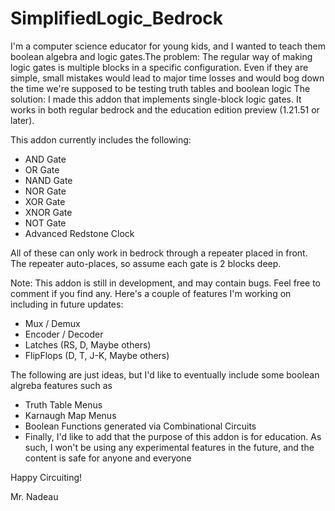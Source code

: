 # SimplifiedLogic_Bedrock
I'm a computer science educator for young kids, and I wanted to teach them boolean algebra and logic gates.The problem: The regular way of making logic gates is multiple blocks in a specific configuration. Even if they are simple, small mistakes would lead to major time losses and would bog down the time we're supposed to be testing truth tables and boolean logic The solution: I made this addon that implements single-block logic gates. It works in both regular bedrock and the education edition preview (1.21.51 or later). 

This addon currently includes the following:
- AND Gate
- OR Gate
- NAND Gate
- NOR Gate
- XOR Gate
- XNOR Gate
- NOT Gate
- Advanced Redstone Clock

All of these can only work in bedrock through a repeater placed in front. The repeater auto-places, so assume each gate is 2 blocks deep.

Note: This addon is still in development, and may contain bugs. Feel free to comment if you find any.
Here's a couple of features I'm working on including in future updates:
- Mux / Demux
- Encoder / Decoder
- Latches (RS, D, Maybe others)
- FlipFlops (D, T, J-K, Maybe others)

The following are just ideas, but I'd like to eventually include some boolean algreba features such as
- Truth Table Menus
- Karnaugh Map Menus
- Boolean Functions generated via Combinational Circuits
- Finally, I'd like to add that the purpose of this addon is for education. As such, I won't be using any experimental features in the future, and the content is safe for anyone and everyone

Happy Circuiting! 

Mr. Nadeau
